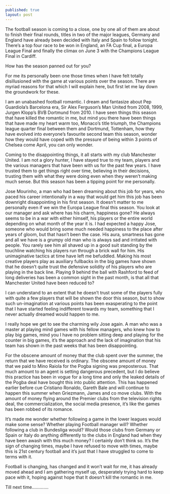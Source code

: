 ```yaml
---
published: true
layout: post
---
```

The football season is coming to a close, one by one all of them are about to finish their final rounds, titles in two of the major leagues, Germany and England have already been decided with Italy and Spain to follow tonight. There’s a top four race to be won in England, an FA Cup final, a Europa League Final and finally the climax on June 3 with the Champions League Final in Cardiff.

How has the season panned out for you? 

For me its personally been one those times when I have felt totally disillusioned with the game at various points over the season. There are myriad reasons for that which I will explain here, but first let me lay down the groundwork for these.

I am an unabashed football romantic. I dream and fantasize about Pep Guardiola’s Barcelona era, Sir Alex Ferguson’s Man United from 2008, 1999, Jurgen Klopp’s BVB Dortmund from 2010. I have seen things this season that have killed the romantic in me, but mind you there have been things that have made my heart warm too, Monaco’s title triumph, the Champions league quarter final between them and Dortmund, Tottenham, how they have evolved into everyone’s favourite second team this season, wonder how they would have coped with the pressure of being within 3 points of Chelsea come April, you can only wonder.

Coming to the disappointing things, it all starts with my club Manchester United. I am not a glory hunter, I have stayed true to my team, players and the various managers that have been with us for the past few years. I have trusted them to get things right over time, believing in their decisions, trusting them with what they were doing even when they weren’t making much sense. But this season has been a tipping point for me personally.

Jose Mourinho, a man who had been dreaming about this job for years, who paced his career intentionally in a way that would get him this job has been downright disappointing in his first season. It doesn’t matter to me personally even if we win the Europa League final this season. You look at our manager and ask where has his charm, happiness gone? He always seems to be in a war with either himself, his players or the entire world depending on what month of the year it is. I had expected a happy Jose, someone who would bring some much needed happiness to the place after years of gloom, but that hasn’t been the case. His aura, smartness has gone and all we have is a grumpy old man who is always sad and irritated with people. You rarely see him all shaved up in a good suit standing by the touchline watching his players run through a brick wall for him. His unimaginative tactics at time have left me befuddled. Making his most creative players play as auxiliary fullbacks in the big games have shown that he doesn’t quite trust the defensive solidity of his players who are playing in the back line. Playing 9 behind the ball with Rashford to feed of long deliveries has been a common sight in the past month, is that all that Manchester United have been reduced to? 

I can understand to an extent that he doesn’t trust some of the players fully with quite a few players that will be shown the door this season, but to show such un-imagination at various points has been exasperating to the point that I have started feeling indifferent towards my team, something that I never actually dreamed would happen to me. 

I really hope we get to see the charming wily Jose again. A man who was a master at playing mind games with his fellow managers, who knew how to play big games, mind you I have no problem sitting deep and playing for the counter in big games, it’s the approach and the lack of imagination that his team has shown in the past weeks that has been disappointing.

For the obscene amount of money that the club spent over the summer, the return that we have received is ordinary. The obscene amount of money that we paid to Mino Raiola for the Pogba signing was preposterous. That much amount to an agent is setting dangerous precedent, but I do believe this practice has been in vogue for a long time and only the leaked details of the Pogba deal have bought this into public attention. This has happened earlier before cue Cristiano Ronaldo, Gareth Bale and will continue to happen this summer when Griezmann, James and co move clubs. With the amount of money flying around the Premier clubs from the television rights deal, the commercialization, the social media presence, it’s like the games has been robbed of its romance. 

It’s made me wonder whether following a game in the lower leagues would make some sense? Whether playing Football manager will? Whether following a club in Bundesliga would? Would those clubs from Germany or Spain or Italy do anything differently to the clubs in England had when they have been awash with this much money? I certainly don’t think so. It’s the sign of changing times, maybe I have refused to move with times, maybe this is 21st century football and it’s just that I have struggled to come to terms with it. 

Football is changing, has changed and it won’t wait for me, it has already moved ahead and I am gathering myself up, desperately trying hard to keep pace with it, hoping against hope that It doesn’t kill the romantic in me.

Till next time………….
